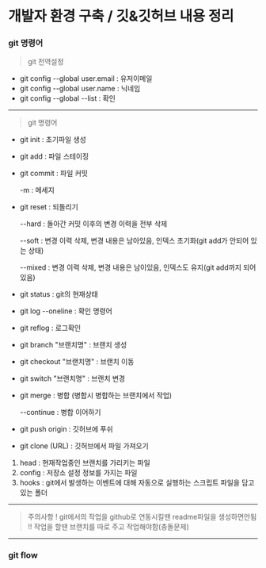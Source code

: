 # 개발자 환경 구축 / 깃&깃허브 내용 정리


### git 명령어
> git 전역설정

+ git config --global user.email : 유저이메일
+ git config --global user.name : 닉네임
+ git config --global --list : 확인
- - -
> git 명령어

+ git init			: 초기파일 생성
+ git add 			: 파일 스테이징
+ git commit 		: 파일 커밋

  -m 	: 메세지

+ git reset : 되돌리기

  --hard	: 돌아간 커밋 이후의 변경 이력을 전부 삭제

  --soft	: 변경 이력 삭제, 변경 내용은 남아있음, 인덱스 초기화(git add가 안되어 있는 상태)

  --mixed	: 변경 이력 삭제, 변경 내용은 남이있음, 인덱스도 유지(git add까지 되어 있음)

+ git status : git의 현재상태

+ git log --oneline : 확인 명령어

+ git reflog : 로그확인

+ git branch "브랜치명"	: 브랜치 생성

+ git checkout "브랜치명"	: 브랜치 이동

+ git switch "브랜치명" : 브랜치 변경

+ git merge	: 병합 (병합시 병합하는 브랜치에서 작업)

  --continue : 병합 이어하기

+ git push origin	: 깃허브에 푸쉬

+ git clone (URL)	: 깃허브에서 파일 가져오기

1. head : 현재작업중인 브랜치를 가리키는 파일
2. config : 저장소 설정 정보를 가지는 파일
3. hooks : git에서 발생하는 이벤트에 대해 자동으로 실행하는 스크립트 파일을 담고 있는 폴더
- - -
> 주의사항
  !  git에서의 작업을 github로 연동시킬땐 readme파일을 생성하면안됨
  !! 작업을 할땐 브랜치를 따로 주고 작업해야함(충돌문제)
- - -  
### git flow
